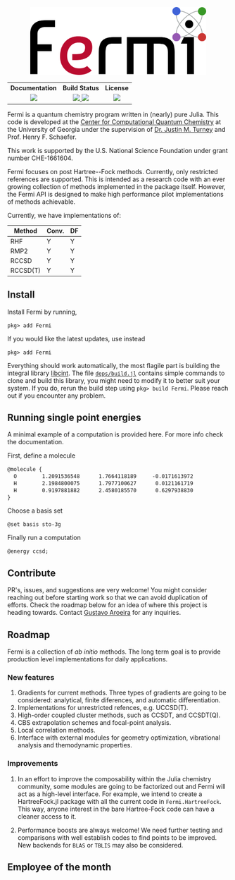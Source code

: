 <p align="center">
  <img src="docs/src/assets/logo.svg" width="400" alt=""/>
</p>

<table align="center">
  <tr>
    <th>Documentation</th>
    <th>Build Status</th>
    <th>License</th>
  </tr>
  <tr>
    <td align="center">
      <a href=https://FermiQC.github.io/Fermi.jl/dev>
      <img src=https://img.shields.io/badge/docs-dev-blue.svg>
      </a> 
    </td>
    <td align="center">
      <a href=https://github.com/FermiQC/Fermi.jl/actions/workflows/CI.yml>
      <img src=https://github.com/FermiQC/Fermi.jl/actions/workflows/CI.yml/badge.svg>
      </a> 
      <a href=https://codecov.io/gh/FermiQC/Fermi.jl>
      <img src=https://codecov.io/gh/FermiQC/Fermi.jl/branch/master/graph/badge.svg?token=EWRG6Q7FK9>
      </a> 
    </td>
    <td align="center">
      <a href=https://github.com/FermiQC/Fermi.jl/blob/master/LICENSE>
      <img src=https://img.shields.io/badge/License-MIT-blue.svg>
      </a>
    </td>
  </tr>
</table>

Fermi is a quantum chemistry program written in (nearly) pure Julia. This code is developed at
the [Center for Computational Quantum Chemistry](https://github.com/CCQC) at the University of Georgia under the supervision 
of [Dr. Justin M. Turney](https://github.com/jturney) and Prof. Henry F. Schaefer.

This work is supported by the U.S. National Science Foundation under grant number CHE-1661604.

Fermi focuses on post Hartree--Fock methods. Currently, only restricted references are supported.
This is intended as a research code with an ever growing collection of methods implemented in
the package itself. However, the Fermi API is designed to make high performance pilot implementations
of methods achievable. 

Currently, we have implementations of:

| Method    | Conv. | DF |
|-----------|-------|----|
| RHF       |  Y    |  Y |
| RMP2      |  Y    |  Y |
| RCCSD     |  Y    |  Y |
| RCCSD(T)  |  Y    |  Y |

## Install
Install Fermi by running,
```
pkg> add Fermi
```
If you would like the latest updates, use instead
```
pkg> add Fermi
```
Everything should work automatically, the most flagile part is building the integral library [libcint](https://github.com/sunqm/libcint). The file [`deps/build.jl`](https://github.com/gustavojra/Fermi.jl/blob/master/deps/build.jl) contains simple commands to clone and build this library, you might need to modify it to better suit your system. If you do, rerun the build step using `pkg> build Fermi`. Please reach out 
if you encounter any problem.

## Running single point energies
A minimal example of a computation is provided here. For more info check the documentation.

First, define a molecule
```
@molecule {
  O        1.2091536548      1.7664118189     -0.0171613972
  H        2.1984800075      1.7977100627      0.0121161719
  H        0.9197881882      2.4580185570      0.6297938830
}
```
Choose a basis set
```
@set basis sto-3g
```
Finally run a computation
```
@energy ccsd;
```


## Contribute
PR's, issues, and suggestions are very welcome! You might consider reaching out before starting
work so that we can avoid duplication of efforts. Check the roadmap below for an idea of where this project is heading towards. Contact [Gustavo Aroeira](https://github.com/gustavojra) for any inquiries. 

## Roadmap

Fermi is a collection of *ab initio* methods. The long term goal is to provide production level implementations for daily applications.

### New features
1. Gradients for current methods. Three types of gradients are going to be considered: analytical, finite diferences, and automatic differentiation. 
2. Implementations for unrestricted refences, e.g. UCCSD(T).
3. High-order coupled cluster methods, such as CCSDT, and CCSDT(Q).
4. CBS extrapolation schemes and focal-point analysis.
5. Local correlation methods.
6. Interface with external modules for geometry optimization, vibrational analysis and themodynamic properties.

### Improvements
1. In an effort to improve the composability within the Julia chemistry community, some modules are going to be factorized out and Fermi will act as a high-level interface. For example, we intend to create a HartreeFock.jl package with all the current code in `Fermi.HartreeFock`. This way, anyone interest in the bare Hartree-Fock code can have a cleaner access to it. 

2. Performance boosts are always welcome! We need further testing and comparisons with well establish codes to find points to be improved. New backends for `BLAS` or `TBLIS` may also be considered.

## Employee of the month
   <img src="https://i.ibb.co/JQzmwTf/new.gif" alt="">
